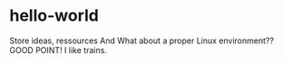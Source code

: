 # hello-world
Store ideas, ressources
And What about a proper Linux environment?? GOOD POINT! I like trains.
